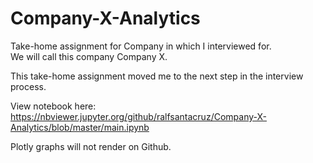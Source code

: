 # Company-X-Analytics
Take-home assignment for Company in which I interviewed for. <br>
We will call this company Company X.

This take-home assignment moved me to the next step in the interview process.


View notebook here: https://nbviewer.jupyter.org/github/ralfsantacruz/Company-X-Analytics/blob/master/main.ipynb


Plotly graphs will not render on Github.
